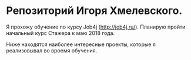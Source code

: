 # Репозиторий Игоря Хмелевского.

Я прохожу обучение по курсу Job4j (http://job4j.ru/). Планирую пройти начальный курс Стажера к маю 2018 года.


Ниже находятся наиболее интересные проекты, которые я реализовывал во вроемя обучения.